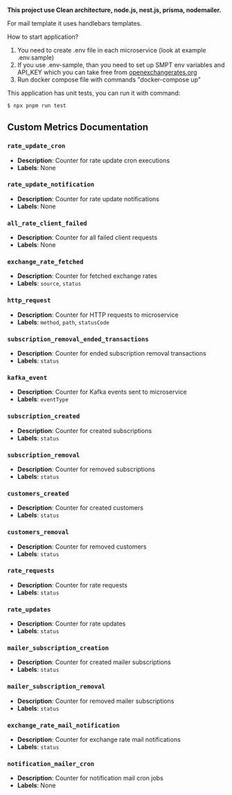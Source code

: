 **This project use Clean architecture, node.js, nest.js, prisma, nodemailer.**

For mail template it uses handlebars templates.

How to start application?

1. You need to create .env file in each microservice (look at example .env.sample)
2. If you use .env-sample, than you need to set up SMPT env variables and API_KEY which you can take free from [openexchangerates.org](https://openexchangerates.org/)
3. Run docker compose file with commands "docker-compose up"

This application has unit tests, you can run it with command:

```bash
$ npx pnpm run test
```

## Custom Metrics Documentation

### `rate_update_cron`
- **Description**: Counter for rate update cron executions
- **Labels**: None

### `rate_update_notification`
- **Description**: Counter for rate update notifications
- **Labels**: None

### `all_rate_client_failed`
- **Description**: Counter for all failed client requests
- **Labels**: None

### `exchange_rate_fetched`
- **Description**: Counter for fetched exchange rates
- **Labels**: `source`, `status`

### `http_request`
- **Description**: Counter for HTTP requests to microservice
- **Labels**: `method`, `path`, `statusCode`

### `subscription_removal_ended_transactions`
- **Description**: Counter for ended subscription removal transactions
- **Labels**: `status`

### `kafka_event`
- **Description**: Counter for Kafka events sent to microservice
- **Labels**: `eventType`

### `subscription_created`
- **Description**: Counter for created subscriptions
- **Labels**: `status`

### `subscription_removal`
- **Description**: Counter for removed subscriptions
- **Labels**: `status`

### `customers_created`
- **Description**: Counter for created customers
- **Labels**: `status`

### `customers_removal`
- **Description**: Counter for removed customers
- **Labels**: `status`

### `rate_requests`
- **Description**: Counter for rate requests
- **Labels**: `status`

### `rate_updates`
- **Description**: Counter for rate updates
- **Labels**: `status`

### `mailer_subscription_creation`
- **Description**: Counter for created mailer subscriptions
- **Labels**: `status`

### `mailer_subscription_removal`
- **Description**: Counter for removed mailer subscriptions
- **Labels**: `status`

### `exchange_rate_mail_notification`
- **Description**: Counter for exchange rate mail notifications
- **Labels**: `status`

### `notification_mailer_cron`
- **Description**: Counter for notification mail cron jobs
- **Labels**: None
